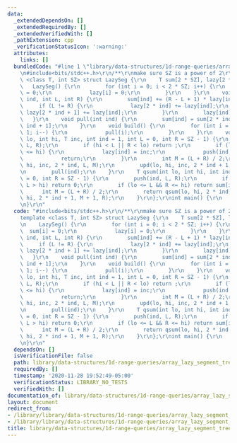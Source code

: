 ```yaml
---
data:
  _extendedDependsOn: []
  _extendedRequiredBy: []
  _extendedVerifiedWith: []
  _pathExtension: cpp
  _verificationStatusIcon: ':warning:'
  attributes:
    links: []
  bundledCode: "#line 1 \"library/data-structures/1d-range-queries/array_lazy_segment_tree.cpp\"\
    \n#include<bits/stdc++.h>\r\n/**\r\nmake sure SZ is a power of 2\r\n*/\r\ntemplate\
    \ <class T, int SZ> struct LazySeg {\r\n    T sum[2 * SZ], lazy[2 * SZ];\r\n \
    \   LazySeg() {\r\n        for (int i = 0; i < 2 * SZ; i++) {\r\n            sum[i]\
    \ = 0;\r\n            lazy[i] = 0;\r\n        }\r\n    }\r\n    void push(int\
    \ ind, int L, int R) {\r\n        sum[ind] += (R - L + 1) * lazy[ind];\r\n   \
    \     if (L != R) {\r\n            lazy[2 * ind] += lazy[ind];\r\n           \
    \ lazy[2 * ind + 1] += lazy[ind];\r\n        }\r\n        lazy[ind] = 0;\r\n \
    \   }\r\n    void pull(int ind) {\r\n        sum[ind] = sum[2 * ind] + sum[2 *\
    \ ind + 1];\r\n    }\r\n    void build() {\r\n        for (int i = SZ - 1; i >=\
    \ 1; i--) {\r\n            pull(i);\r\n        }\r\n    }\r\n    void upd(int\
    \ lo, int hi, T inc, int ind = 1, int L = 0, int R = SZ - 1) {\r\n        push(ind,\
    \ L, R);\r\n        if (hi < L || R < lo) return ;\r\n        if (lo <= L && R\
    \ <= hi) {\r\n            lazy[ind] = inc;\r\n            push(ind, L, R);\r\n\
    \            return;\r\n        }\r\n        int M = (L + R) / 2;\r\n        upd(lo,\
    \ hi, inc, 2 * ind, L, M);\r\n        upd(lo, hi, inc, 2 * ind + 1, M + 1, R);\r\
    \n        pull(ind);\r\n    }\r\n    T qsum(int lo, int hi, int ind = 1, int L\
    \ = 0, int R = SZ - 1) {\r\n        push(ind, L, R);\r\n        if (lo > R ||\
    \ L > hi) return 0;\r\n        if (lo <= L && R <= hi) return sum[ind];\r\n  \
    \      int M = (L + R) / 2;\r\n        return qsum(lo, hi, 2 * ind, L, M) + qsum(lo,\
    \ hi, 2 * ind + 1, M + 1, R);\r\n    }\r\n};\r\nint main() {\r\n    return 0;\r\
    \n}\r\n"
  code: "#include<bits/stdc++.h>\r\n/**\r\nmake sure SZ is a power of 2\r\n*/\r\n\
    template <class T, int SZ> struct LazySeg {\r\n    T sum[2 * SZ], lazy[2 * SZ];\r\
    \n    LazySeg() {\r\n        for (int i = 0; i < 2 * SZ; i++) {\r\n          \
    \  sum[i] = 0;\r\n            lazy[i] = 0;\r\n        }\r\n    }\r\n    void push(int\
    \ ind, int L, int R) {\r\n        sum[ind] += (R - L + 1) * lazy[ind];\r\n   \
    \     if (L != R) {\r\n            lazy[2 * ind] += lazy[ind];\r\n           \
    \ lazy[2 * ind + 1] += lazy[ind];\r\n        }\r\n        lazy[ind] = 0;\r\n \
    \   }\r\n    void pull(int ind) {\r\n        sum[ind] = sum[2 * ind] + sum[2 *\
    \ ind + 1];\r\n    }\r\n    void build() {\r\n        for (int i = SZ - 1; i >=\
    \ 1; i--) {\r\n            pull(i);\r\n        }\r\n    }\r\n    void upd(int\
    \ lo, int hi, T inc, int ind = 1, int L = 0, int R = SZ - 1) {\r\n        push(ind,\
    \ L, R);\r\n        if (hi < L || R < lo) return ;\r\n        if (lo <= L && R\
    \ <= hi) {\r\n            lazy[ind] = inc;\r\n            push(ind, L, R);\r\n\
    \            return;\r\n        }\r\n        int M = (L + R) / 2;\r\n        upd(lo,\
    \ hi, inc, 2 * ind, L, M);\r\n        upd(lo, hi, inc, 2 * ind + 1, M + 1, R);\r\
    \n        pull(ind);\r\n    }\r\n    T qsum(int lo, int hi, int ind = 1, int L\
    \ = 0, int R = SZ - 1) {\r\n        push(ind, L, R);\r\n        if (lo > R ||\
    \ L > hi) return 0;\r\n        if (lo <= L && R <= hi) return sum[ind];\r\n  \
    \      int M = (L + R) / 2;\r\n        return qsum(lo, hi, 2 * ind, L, M) + qsum(lo,\
    \ hi, 2 * ind + 1, M + 1, R);\r\n    }\r\n};\r\nint main() {\r\n    return 0;\r\
    \n}\r\n"
  dependsOn: []
  isVerificationFile: false
  path: library/data-structures/1d-range-queries/array_lazy_segment_tree.cpp
  requiredBy: []
  timestamp: '2020-11-28 19:52:49-05:00'
  verificationStatus: LIBRARY_NO_TESTS
  verifiedWith: []
documentation_of: library/data-structures/1d-range-queries/array_lazy_segment_tree.cpp
layout: document
redirect_from:
- /library/library/data-structures/1d-range-queries/array_lazy_segment_tree.cpp
- /library/library/data-structures/1d-range-queries/array_lazy_segment_tree.cpp.html
title: library/data-structures/1d-range-queries/array_lazy_segment_tree.cpp
---
```

